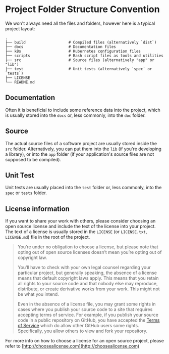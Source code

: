 # Project Folder Structure Convention

We won't always need all the files and folders, however here is a typical project layout:

```
.
├── build                   # Compiled files (alternatively `dist`)
├── docs                    # Documentation files
├── k8s                     # Kubernetes configuration files
├── scripts                 # Bash script files as tools and utilities
├── src                     # Source files (alternatively "app" or "lib")
├── test                    # Unit tests (alternatively `spec` or `tests`)
├── LICENSE
└── README.md
```

## Documentation

Often it is beneficial to include some reference data into the project, which is usually stored into the `docs` or, less commonly, into the `doc` folder.

## Source

The actual source files of a software project are usually stored inside the `src` folder. Alternatively, you can put them into the `lib` (if you're developing a library), or into the `app` folder (if your application's source files are not supposed to be compiled).

## Unit Test

Unit tests are usually placed into the `test` folder or, less commonly, into the `spec` or `tests` folder.

## License information

If you want to share your work with others, please consider choosing an open source license and include the text of the license into your project. The text of a license is usually stored in the `LICENSE` (or `LICENSE.txt`, `LICENSE.md`) file in the root of the project.

> You’re under no obligation to choose a license, but please note that opting out of open source licenses doesn’t mean you’re opting out of copyright law.
>
> You’ll have to check with your own legal counsel regarding your particular project, but generally speaking, the absence of a license means that default copyright laws apply. This means that you retain all rights to your source code and that nobody else may reproduce, distribute, or create derivative works from your work. This might not be what you intend.
>
> Even in the absence of a license file, you may grant some rights in cases where you publish your source code to a site that requires accepting terms of service. For example, if you publish your source code in a public repository on GitHub, you have accepted the [Terms of Service](https://help.github.com/articles/github-terms-of-service) which do allow other GitHub users some rights. Specifically, you allow others to view and fork your repository.

For more info on how to choose a license for an open source project, please refer to [http://choosealicense.com](http://choosealicense.com)
